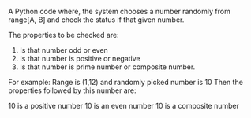 A Python code where, the system chooses a number randomly from range[A, B] and check the status if that given number.

The properties to be checked are:
1. Is that number odd or even
2. Is that number is positive or negative
3. Is that number is prime number or composite number.

For example: 
Range is (1,12) and randomly picked number is 10
Then the properties followed by this number are:

10 is a positive number
10 is an even number 
10 is a composite number
